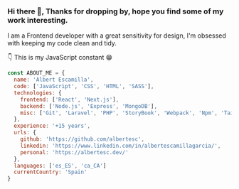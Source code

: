 ### Hi there 👋, Thanks for dropping by, hope you find some of my work interesting.

I am a Frontend developer with a great sensitivity for design, I'm obsessed with keeping my code clean and tidy.

👇 This is my JavaScript constant 😁

```javascript
const ABOUT_ME = {
  name: 'Albert Escamilla',
  code: ['JavaScript', 'CSS', 'HTML', 'SASS'],
  technologies: {
    frontend: ['React', 'Next.js'],
    backend: ['Node.js', 'Express', 'MongoDB'],
    misc: ['Git', 'Laravel', 'PHP', 'StoryBook', 'Webpack', 'Npm', 'TailwindCSS', 'Styled-Components']
  },
  experience: '+15 years',
  urls: {
    github: 'https://github.com/albertesc',
    linkedin: 'https://www.linkedin.com/in/albertescamillagarcia/',
    personal: 'https://albertesc.dev/'
  },
  languages: ['es_ES', 'ca_CA']
  currentCountry: 'Spain'
}
```
